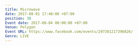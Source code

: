 ```yaml
---
title: Microwave
date: 2017-08-01 17:48:00 +07:00
position: 38
Event date: 2017-08-04 00:00:00 +07:00
Venue: Polygon
Event URL: https://www.facebook.com/events/297381217396826/
Genre: LIVE
---
```


